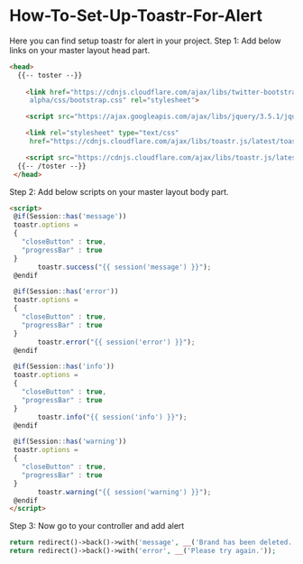 # How-To-Set-Up-Toastr-For-Alert
Here you can find setup toastr for alert in your project.
Step 1: 
Add below links on your master layout head part.
```html
<head>
  {{-- toster --}}
	
    <link href="https://cdnjs.cloudflare.com/ajax/libs/twitter-bootstrap/4.0.0-
     alpha/css/bootstrap.css" rel="stylesheet">

    <script src="https://ajax.googleapis.com/ajax/libs/jquery/3.5.1/jquery.min.js"></script>

	<link rel="stylesheet" type="text/css"
     href="https://cdnjs.cloudflare.com/ajax/libs/toastr.js/latest/toastr.min.css">

    <script src="https://cdnjs.cloudflare.com/ajax/libs/toastr.js/latest/js/toastr.min.js"></script>
  {{-- /toster --}}
 </head>
 ```
 Step 2:
 Add below scripts on your master layout body part.
 ```html
 <script>
  @if(Session::has('message'))
  toastr.options =
  {
  	"closeButton" : true,
  	"progressBar" : true
  }
  		toastr.success("{{ session('message') }}");
  @endif

  @if(Session::has('error'))
  toastr.options =
  {
  	"closeButton" : true,
  	"progressBar" : true
  }
  		toastr.error("{{ session('error') }}");
  @endif

  @if(Session::has('info'))
  toastr.options =
  {
  	"closeButton" : true,
  	"progressBar" : true
  }
  		toastr.info("{{ session('info') }}");
  @endif

  @if(Session::has('warning'))
  toastr.options =
  {
  	"closeButton" : true,
  	"progressBar" : true
  }
  		toastr.warning("{{ session('warning') }}");
  @endif
</script>
```
Step 3:
Now go to your controller and add alert 
```php
return redirect()->back()->with('message', __('Brand has been deleted.'));
return redirect()->back()->with('error', __('Please try again.'));
```

